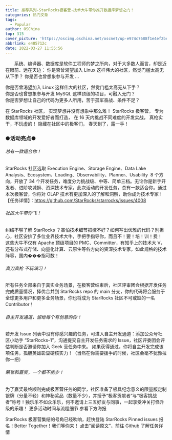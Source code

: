 ```yaml
---
title: 推荐系列-StarRocks极客营-技术大牛带你推开数据库梦想之门！
categories: 热门文章
tags:
  - Popular
author: OSChina
top: 315
cover_picture: 'https://oscimg.oschina.net/oscnet/up-e974c7688f1e4ef2bef36fc88e80ec3becc.png'
abbrlink: e485712c
date: 2022-03-27 11:55:56
---
```


&emsp;&emsp;系统、编译器、数据库是软件工程师的梦之所向，对于大多数人而言，却是近在眼前、远在天边： 你是否曾渴望加入 Linux 这样伟大的社区，然觉门槛太高无从下手？ 你是否也曾想象参与开发 ...
<!-- more -->

                                                                                                                    
  你是否曾渴望加入 Linux 这样伟大的社区，然觉门槛太高无从下手？  
  你是否也曾想象参与开发 MySQL 这样顶级的项目，可融入无门？  
  你是否梦想让自己的代码为更多人所用，苦于孤军奋战、条件不足？  
 
在 StarRocks 社区， 
实现梦想并没有想象中那么难！ 
StarRocks 极客营， 
专为数据库领域的开发爱好者而打造， 
在 16 天内挑战不同难度的开发实战， 
真枪实干，不玩虚的！ 
隐藏在社区中的极客们， 
春天到了，露一手！ 
 
### ●活动亮点● 
 
###### 总有一款适合你！ 
StarRocks 社区选取 Execution Engine、Storage Engine、Data Lake Analysis、Ecosystem、Loading、Observability、Planner、Usability  8 个方向，开放了 34 个开发任务，难度分为挑战级、中等、简单三档。无论你是新手开发者、进阶攻城狮、资深技术专家，此次活动的开发任务，总有一款适合你。通过本次极客营，你将对 OLAP 技术有更加深入的了解和洞察，助你成为技术专家！ 
【任务详情】：https://github.com/StarRocks/starrocks/issues/4008 
 
###### 社区大牛带你飞！ 
纠结不够了解 StarRocks ？害怕技术细节把控不好？如何写出优雅的代码？别担心，社区安排了多位业界技术大牛，手把手指导你，而且不！要！培！训！费！ 
这些大牛不仅有 Apache 顶级项目的 PMC、Committer，有知乎上的技术大 V，还有分布式存储、向量化计算、云原生等各方向的资深技术专家，如此规格的技术阵容，国内���指可数！ 
 
###### 真刀真枪 不玩演习！ 
所有任务全部来自于真实业务场景，在极客营结束后，社区评审团会根据开发任务完成质量情况，择优合并到 StarRocks repo 的 main 分支，你的代码将会服务于全球更多用户和更多业务场景，你也将成为 StarRocks 社区不可或缺的一名 Contributor！ 
 
###### 自主开发通道，留给每个有创意的你！ 
若开发 Issue 列表中没有你感兴趣的任务，可进入自主开发通道：添加公众号社区小助手 “StarRocks-1”，沟通提交自主开发任务需求的 Issue，社区评委团会评估判断是否邀请你加入 Geek 营任务中来。 
如果获得通过，你将自主开发完成该项任务，孤胆英雄彰显硬核实力！（当然在你需要援手的时候，社区会毫不犹豫拉你一把） 
 
###### 荣誉和嘉奖，一个都不能少！ 
为了嘉奖最终顺利完成极客营任务的同学，社区准备了极具纪念意义的限量版定制银牌（分量不轻）和神秘奖品（数量不少），并授予“极客贡献者”与“极客挑战者”称号！独乐乐不如众乐乐，何不邀请上三五好友与同事，一起享受冲关打怪升级的乐趣！ 
更多活动时间与流程细节 
参看下方海报 
 
StarRocks 极客营集结的号角已经吹响，赶快登陆 StarRocks Pinned issues 报名！Better Together！我们等你来！ 
点击“阅读原文”，前往 Github 了解任务详情
                                        